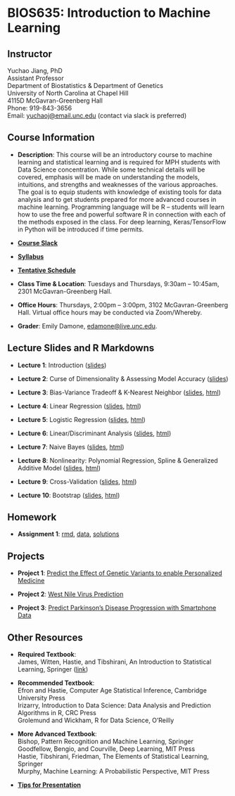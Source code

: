 # BIOS635: Introduction to Machine Learning

## Instructor

Yuchao Jiang, PhD<br /> 
Assistant Professor<br /> 
Department of Biostatistics & Department of Genetics<br />
University of North Carolina at Chapel Hill<br />
4115D McGavran-Greenberg Hall<br /> 
Phone:  919-843-3656<br /> 
Email:  yuchaoj@email.unc.edu (contact via slack is preferred)

## Course Information

* **Description**: This course will be an introductory course to machine learning and statistical learning and is required for MPH students with Data Science concentration. While some technical details will be covered, emphasis will be made on understanding the models, intuitions, and strengths and weaknesses of the various approaches. The goal is to equip students with knowledge of existing tools for data analysis and to get students prepared for more advanced courses in machine learning. Programming language will be R – students will learn how to use the free and powerful software R in connection with each of the methods exposed in the class. For deep learning, Keras/TensorFlow in Python will be introduced if time permits.

* **[Course Slack](https://bios635.slack.com)**

* **[Syllabus](https://www.dropbox.com/s/o7bu8kg1lcv74tc/BIOS%20635_Intro%20Machine%20Learning_Syllabus_v1.pdf?dl=0)**

* **[Tentative Schedule](https://www.dropbox.com/s/75e4jzkr52i2qa2/CourseSchedule.pdf?dl=0)**

* **Class Time & Location**: Tuesdays and Thursdays, 9:30am – 10:45am, 2301 McGavran-Greenberg Hall.

* **Office Hours**: Thursdays, 2:00pm – 3:00pm, 3102 McGavran-Greenberg Hall. Virtual office hours may be conducted via Zoom/Whereby.

* **Grader**: Emily Damone, edamone@live.unc.edu.

## Lecture Slides and R Markdowns

* **Lecture 1**: Introduction ([slides](https://www.dropbox.com/s/erbn3lwwlklwo1f/Lecture_1_Intro.pdf?dl=0))

* **Lecture 2**: Curse of Dimensionality & Assessing Model Accuracy ([slides](https://www.dropbox.com/s/xvfnghxxyvo29r9/Lecture_2_curse_of_dimensionality_model_assessment.pdf?dl=0))

* **Lecture 3**: Bias-Variance Tradeoff & K-Nearest Neighbor ([slides](https://www.dropbox.com/s/b18vww2jryeqzvd/Lecture_3_knn_bias_variance.pdf?dl=0), [html](https://www.dropbox.com/s/b2ief97dq8pgp6s/KNN.html?dl=0))

* **Lecture 4**: Linear Regression ([slides](https://www.dropbox.com/s/kvbxaxijkx6li39/Lecture_4_linear_regression.pdf?dl=0), [html](https://www.dropbox.com/s/r0qgml0d2ccs0kp/Linear_Regression.html?dl=0))

* **Lecture 5**: Logistic Regression ([slides](https://www.dropbox.com/s/03rlp16nxcla9dc/Lecture_5_logistic_regression.pdf?dl=0), [html](https://www.dropbox.com/s/y9dy3q0dk8fc4i6/Logistic_Regression.html?dl=0))

* **Lecture 6**: Linear/Discriminant Analysis ([slides](https://www.dropbox.com/s/t5588cr489wbmna/Lecture_6_LDA_QDA.pdf?dl=0), [html](https://www.dropbox.com/s/23jhtilj995ncjt/Discriminant_Analysis.html?dl=0))

* **Lecture 7**: Naive Bayes ([slides](https://www.dropbox.com/s/xblwqsd2gx5m89u/Lecture_7_Naive_Bayes.pdf?dl=0), [html](https://www.dropbox.com/s/52a4kenmzb8q7p9/Discriminant_Analysis_Naive_Bayes.html?dl=0))

* **Lecture 8**: Nonlinearity: Polynomial Regression, Spline & Generalized Additive Model ([slides](https://www.dropbox.com/s/qv0agbhjwr7wjhk/Lecture_8_Nonlinearity_Polynomial_Splines.pdf?dl=0), [html](https://www.dropbox.com/s/p205xa6gf7ekzlq/Nonlinearity.html?dl=0))

* **Lecture 9**: Cross-Validation ([slides](https://www.dropbox.com/s/nqb8pn78g816gxz/Lecture_9_Cross_Validation.pdf?dl=0), [html](https://www.dropbox.com/s/19uka0k3esit5c5/Cross_Validation.html?dl=0))

* **Lecture 10**: Bootstrap ([slides](https://www.dropbox.com/s/qi3xfy7chz5ecyh/Lecture_10_Bootstrap.pdf?dl=0), [html](https://www.dropbox.com/s/az716rnneaqstww/Bootstrap.html?dl=0))

## Homework

* **Assignment 1**: [rmd](https://www.dropbox.com/s/yd9w13iu2d7bzc6/Assignment1.rmd?dl=0), [data](https://www.dropbox.com/s/ql5chsraaa2nkwn/data.zip?dl=0), [solutions](https://www.dropbox.com/s/xxk5l3zq3q45kn2/Assignment1_Solutions.html?dl=0)

## Projects

* **Project 1**: [Predict the Effect of Genetic Variants to enable Personalized Medicine](https://www.kaggle.com/c/msk-redefining-cancer-treatment/)

* **Project 2**: [West Nile Virus Prediction](https://www.kaggle.com/c/predict-west-nile-virus/)

* **Project 3**: [Predict Parkinson’s Disease Progression with Smartphone Data](https://www.kaggle.com/c/predicting-parkinson-s-disease-progression-with-smartphone-data)

## Other Resources

* **Required Textbook**:<br />
  James, Witten, Hastie, and Tibshirani, An Introduction to Statistical Learning, Springer ([link](http://faculty.marshall.usc.edu/gareth-james/ISL/))

* **Recommended Textbook**:<br />
  Efron and Hastie, Computer Age Statistical Inference, Cambridge University Press <br />
  Irizarry, Introduction to Data Science: Data Analysis and Prediction Algorithms in R, CRC Press <br />
  Grolemund and Wickham, R for Data Science, O’Reilly

* **More Advanced Textbook**:<br />
  Bishop, Pattern Recognition and Machine Learning, Springer <br />
  Goodfellow, Bengio, and Courville, Deep Learning, MIT Press <br />
  Hastie, Tibshirani, Friedman, The Elements of Statistical Learning, Springer <br />
  Murphy, Machine Learning: A Probabilistic Perspective, MIT Press <br />

* **[Tips for Presentation](https://www.dropbox.com/s/k5ymqz8qflpeskl/Tips_for_presentations.pdf?dl=0)**

